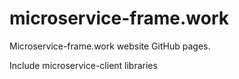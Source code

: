 # microservice-frame.work
Microservice-frame.work website GitHub  pages.

Include microservice-client libraries
